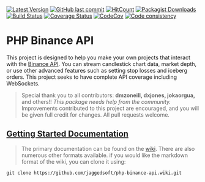 [![Latest Version](https://img.shields.io/github/release/jaggedsoft/php-binance-api.svg?style=flat-square)](https://github.com/jaggedsoft/php-binance-api/releases) [![GitHub last commit](https://img.shields.io/github/last-commit/jaggedsoft/php-binance-api.svg?style=flat-square)](#) [![HitCount](http://hits.dwyl.io/jaggedsoft/php-binance-api.svg)](http://hits.dwyl.io/jaggedsoft/php-binance-api) [![Packagist Downloads](https://img.shields.io/packagist/dt/jaggedsoft/php-binance-api.svg?style=flat-square)](https://packagist.org/packages/jaggedsoft/php-binance-api) [![Build Status](https://travis-ci.org/jaggedsoft/php-binance-api.svg?branch=master&style=flat-square)](https://travis-ci.org/jaggedsoft/php-binance-api) [![Coverage Status](https://coveralls.io/repos/github/jaggedsoft/php-binance-api/badge.svg?branch=master&style=flat-square)](https://coveralls.io/github/jaggedsoft/php-binance-api) [![CodeCov](https://codecov.io/gh/jaggedsoft/php-binance-api/branch/master/graph/badge.svg?style=flat-square)](https://codecov.io/github/jaggedsoft/php-binance-api/) [![Code consistency](https://squizlabs.github.io/PHP_CodeSniffer/analysis/jaggedsoft/php-binance-api/grade.svg?style=flat-square)](https://squizlabs.github.io/PHP_CodeSniffer/analysis/jaggedsoft/php-binance-api)

# PHP Binance API
This project is designed to help you make your own projects that interact with the [Binance API](https://github.com/binance-exchange/binance-official-api-docs). You can stream candlestick chart data, market depth, or use other advanced features such as setting stop losses and iceberg orders. This project seeks to have complete API coverage including WebSockets.

> Special thank you to all contributors: **dmzoneill, dxjones, jokaorgua,** and others!! *This package needs help from the community.* Improvements contributed to this project are encouraged, and you will be given full credit for changes. All pull requests welcome.

## [Getting Started Documentation](https://github.com/jaggedsoft/php-binance-api/wiki/1.-Getting-Started)
> The primary documentation can be found on the [wiki](https://github.com/jaggedsoft/php-binance-api/wiki).  There are also numerous other formats available.  if you would like the markdown format of the wiki, you can clone it using:  
```
git clone https://github.com/jaggedsoft/php-binance-api.wiki.git
```
